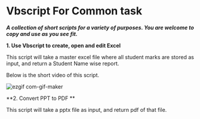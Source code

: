 # Vbscript For Common task

***A collection of short scripts for a variety of purposes. You are welcome to copy and use as you see fit.***

**1. Use Vbscript to create, open and edit Excel**

This script will take a master excel file where all student marks are stored as input, and return a Student Name wise report.

Below is the short video of this script.

![ezgif com-gif-maker](https://user-images.githubusercontent.com/89068470/144973414-c8813c68-7b9a-4480-9d0f-87e16b2c24de.gif)


**2. Convert PPT to PDF **

This script will take a pptx file as input, and return pdf of that file.
